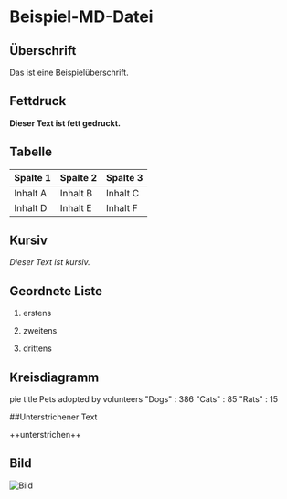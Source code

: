 # Beispiel-MD-Datei

## Überschrift

Das ist eine Beispielüberschrift.

## Fettdruck

**Dieser Text ist fett gedruckt.**

## Tabelle

| Spalte 1 | Spalte 2 | Spalte 3 |
|----------|----------|----------|
| Inhalt A | Inhalt B | Inhalt C |
| Inhalt D | Inhalt E | Inhalt F |

## Kursiv


*Dieser Text ist kursiv.*

## Geordnete Liste

1. erstens

2. zweitens

3. drittens

## Kreisdiagramm

pie title Pets adopted by volunteers
"Dogs" : 386
"Cats" : 85
"Rats" : 15

##Unterstrichener Text

++unterstrichen++

## Bild

![Bild](https://codecaptured.com/blog/images/Markdown-Logo.png)





